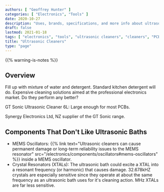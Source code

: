 ```yaml
---
authors: [ "Geoffrey Hunter" ]
categories: [ "Electronics", "Tools" ]
date: 2020-10-27
description: "Uses, brands, specifications, and more info about ultrasonic cleaners."
draft: false
lastmod: 2021-01-18
tags: [ "electronics", "tools", "ultrasonic cleaners", "cleaners", "PCB", "sound" ]
title: "Ultrasonic Cleaners"
type: "page"
---
```


{{% warning-is-notes %}}

## Overview 

Fill up with mixture of water and detergent. Standard kitchen detergent will do. Expensive cleaning solutions aimed at the professional electronics market. Do they perform any better?

GT Sonic Ultrasonic Cleaner 6L: Large enough for most PCBs.

Synergy Electronics Ltd, NZ supplier of the GT Sonic range.

## Components That Don't Like Ultrasonic Baths

* MEMS Oscillators: {{% link text="Ultrasonic cleaners can cause permanent damage or long-term reliability issues to the MEMS resonator" src="/electronics/components/oscillators#mems-oscillators" %}} inside a MEMS oscillator.
* Crystal Resonators (XTALs): The ultrasonic bath could excite a XTAL into a resonant frequency (or harmonic) that causes damage. 32.678kHZ crystals are especially sensitive since they operate at about the same frequency as an ultrasonic bath uses for it's cleaning action. MHz XTALs are far less sensitive.